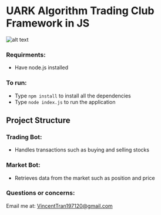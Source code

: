 # UARK Algorithm Trading Club Framework in JS
![alt text](https://arkansasrazorbacks.com/wp-content/uploads/2018/10/University-of-Arkansas-Razorbacks.png "Razorback Logo")

### Requirments: <br>
- Have node.js installed <br>

### To run: <br>
- Type ```npm install``` to install all the dependencies <br>
- Type ```node index.js``` to run the application <br>

## Project Structure 

### Trading Bot: <br>
- Handles transactions such as buying and selling stocks <br>

### Market Bot: <br>
- Retrieves data from the market such as position and price <br>

### Questions or concerns: <br>
Email me at: VincentTran197120@gmail.com
